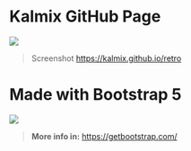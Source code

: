# Kalmix GitHub Page

![](https://i.imgur.com/tj8VSCK.png)

> Screenshot https://kalmix.github.io/retro





# Made with Bootstrap 5



![](https://i.imgur.com/ncUqxvH.jpg)

> **More info in:**
https://getbootstrap.com/

